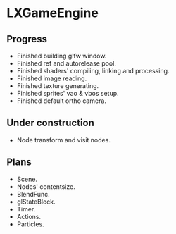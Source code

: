 # LXGameEngine

## Progress
- Finished building glfw window.
- Finished ref and autorelease pool.
- Finished shaders' compiling, linking and processing.
- Finished image reading.
- Finished texture generating.
- Finished sprites' vao & vbos setup.
- Finished default ortho camera.

## Under construction
- Node transform and visit nodes.

## Plans
- Scene.
- Nodes' contentsize.
- BlendFunc.
- glStateBlock.
- Timer.
- Actions.
- Particles.

